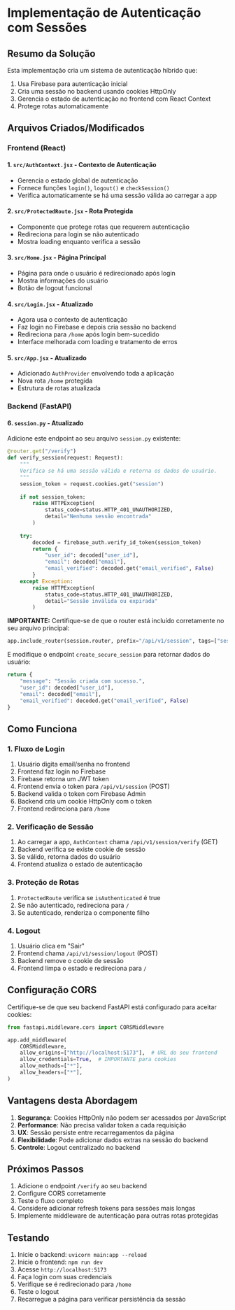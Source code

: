# Implementação de Autenticação com Sessões

## Resumo da Solução

Esta implementação cria um sistema de autenticação híbrido que:
1. Usa Firebase para autenticação inicial
2. Cria uma sessão no backend usando cookies HttpOnly
3. Gerencia o estado de autenticação no frontend com React Context
4. Protege rotas automaticamente

## Arquivos Criados/Modificados

### Frontend (React)

#### 1. `src/AuthContext.jsx` - Contexto de Autenticação
- Gerencia o estado global de autenticação
- Fornece funções `login()`, `logout()` e `checkSession()`
- Verifica automaticamente se há uma sessão válida ao carregar a app

#### 2. `src/ProtectedRoute.jsx` - Rota Protegida
- Componente que protege rotas que requerem autenticação
- Redireciona para login se não autenticado
- Mostra loading enquanto verifica a sessão

#### 3. `src/Home.jsx` - Página Principal
- Página para onde o usuário é redirecionado após login
- Mostra informações do usuário
- Botão de logout funcional

#### 4. `src/Login.jsx` - Atualizado
- Agora usa o contexto de autenticação
- Faz login no Firebase e depois cria sessão no backend
- Redireciona para `/home` após login bem-sucedido
- Interface melhorada com loading e tratamento de erros

#### 5. `src/App.jsx` - Atualizado
- Adicionado `AuthProvider` envolvendo toda a aplicação
- Nova rota `/home` protegida
- Estrutura de rotas atualizada

### Backend (FastAPI)

#### 6. `session.py` - Atualizado
Adicione este endpoint ao seu arquivo `session.py` existente:

```python
@router.get("/verify")
def verify_session(request: Request):
    """
    Verifica se há uma sessão válida e retorna os dados do usuário.
    """
    session_token = request.cookies.get("session")
    
    if not session_token:
        raise HTTPException(
            status_code=status.HTTP_401_UNAUTHORIZED,
            detail="Nenhuma sessão encontrada"
        )
    
    try:
        decoded = firebase_auth.verify_id_token(session_token)
        return {
            "user_id": decoded["user_id"],
            "email": decoded["email"],
            "email_verified": decoded.get("email_verified", False)
        }
    except Exception:
        raise HTTPException(
            status_code=status.HTTP_401_UNAUTHORIZED,
            detail="Sessão inválida ou expirada"
        )
```

**IMPORTANTE:** Certifique-se de que o router está incluído corretamente no seu arquivo principal:

```python
app.include_router(session.router, prefix="/api/v1/session", tags=["session"])
```

E modifique o endpoint `create_secure_session` para retornar dados do usuário:

```python
return {
    "message": "Sessão criada com sucesso.",
    "user_id": decoded["user_id"],
    "email": decoded["email"],
    "email_verified": decoded.get("email_verified", False)
}
```

## Como Funciona

### 1. Fluxo de Login
1. Usuário digita email/senha no frontend
2. Frontend faz login no Firebase
3. Firebase retorna um JWT token
4. Frontend envia o token para `/api/v1/session` (POST)
5. Backend valida o token com Firebase Admin
6. Backend cria um cookie HttpOnly com o token
7. Frontend redireciona para `/home`

### 2. Verificação de Sessão
1. Ao carregar a app, `AuthContext` chama `/api/v1/session/verify` (GET)
2. Backend verifica se existe cookie de sessão
3. Se válido, retorna dados do usuário
4. Frontend atualiza o estado de autenticação

### 3. Proteção de Rotas
1. `ProtectedRoute` verifica se `isAuthenticated` é true
2. Se não autenticado, redireciona para `/`
3. Se autenticado, renderiza o componente filho

### 4. Logout
1. Usuário clica em "Sair"
2. Frontend chama `/api/v1/session/logout` (POST)
3. Backend remove o cookie de sessão
4. Frontend limpa o estado e redireciona para `/`

## Configuração CORS

Certifique-se de que seu backend FastAPI está configurado para aceitar cookies:

```python
from fastapi.middleware.cors import CORSMiddleware

app.add_middleware(
    CORSMiddleware,
    allow_origins=["http://localhost:5173"],  # URL do seu frontend
    allow_credentials=True,  # IMPORTANTE para cookies
    allow_methods=["*"],
    allow_headers=["*"],
)
```

## Vantagens desta Abordagem

1. **Segurança**: Cookies HttpOnly não podem ser acessados por JavaScript
2. **Performance**: Não precisa validar token a cada requisição
3. **UX**: Sessão persiste entre recarregamentos da página
4. **Flexibilidade**: Pode adicionar dados extras na sessão do backend
5. **Controle**: Logout centralizado no backend

## Próximos Passos

1. Adicione o endpoint `/verify` ao seu backend
2. Configure CORS corretamente
3. Teste o fluxo completo
4. Considere adicionar refresh tokens para sessões mais longas
5. Implemente middleware de autenticação para outras rotas protegidas

## Testando

1. Inicie o backend: `uvicorn main:app --reload`
2. Inicie o frontend: `npm run dev`
3. Acesse `http://localhost:5173`
4. Faça login com suas credenciais
5. Verifique se é redirecionado para `/home`
6. Teste o logout
7. Recarregue a página para verificar persistência da sessão 